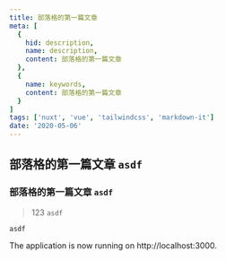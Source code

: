 ```yaml
---
title: 部落格的第一篇文章
meta: [
  {
    hid: description,
    name: description,
    content: 部落格的第一篇文章
  },
  {
    name: keywords,
    content: 部落格的第一篇文章
  }
]
tags: ['nuxt', 'vue', 'tailwindcss', 'markdown-it']
date: '2020-05-06'
---
```


## 部落格的第一篇文章 `asdf`

### 部落格的第一篇文章 `asdf`

> 123 `asdf`

`asdf`

The application is now running on http://localhost:3000.